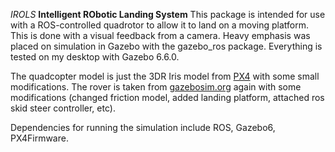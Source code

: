 *IROLS*
**Intelligent RObotic Landing System**
This package is intended for use with a ROS-controlled
quadrotor to allow it to land on a moving platform. This
is done with a visual feedback from a camera. Heavy
emphasis was placed on simulation in Gazebo with the gazebo_ros
package. Everything is tested on my desktop with Gazebo 6.6.0.

The quadcopter model is just the 3DR Iris model from [PX4](http://github.com/PX4/Firmware/Tools/sitl_gazebo/model/iris)
with some small modifications. The rover is taken from [gazebosim.org](http://models.gazebosim.org/pioneer3at)
again with some modifications (changed friction model, added landing platform,
attached ros skid steer controller, etc).

Dependencies for running the simulation include ROS, Gazebo6, PX4Firmware.
